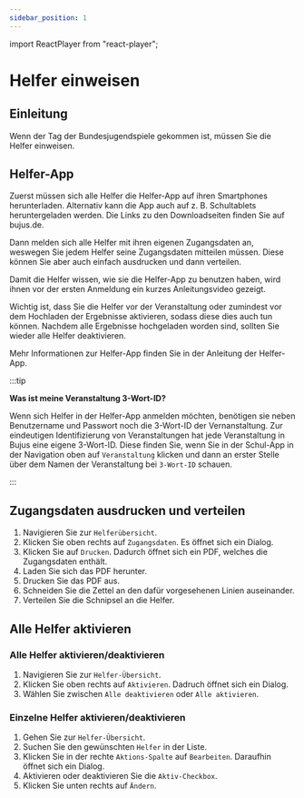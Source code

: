 ```yaml
---
sidebar_position: 1
---
```


import ReactPlayer from "react-player";

# Helfer einweisen

<div className="video__wrapper">
  <ReactPlayer
    className="video__player"
    controls
    config={{
      file: {
        attributes: {
          poster:
            "https://storage.googleapis.com/files.bujus.de/school-app-tutorials/school-app-helfer-einweisen-tutorial-thumbnail.jpg",
        },
      },
    }}
    height="100%"
    url="https://storage.googleapis.com/files.bujus.de/school-app-tutorials/school-app-helfer-einweisen-tutorial.mp4"
    width="100%"
  />
</div>

## Einleitung

Wenn der Tag der Bundesjugendspiele gekommen ist, müssen Sie die Helfer einweisen.

## Helfer-App

Zuerst müssen sich alle Helfer die Helfer-App auf ihren Smartphones herunterladen. Alternativ kann die App auch auf z. B. Schultablets heruntergeladen werden. Die Links zu den Downloadseiten finden Sie auf bujus.de.

Dann melden sich alle Helfer mit ihren eigenen Zugangsdaten an, weswegen Sie jedem Helfer seine Zugangsdaten mitteilen müssen. Diese können Sie aber auch einfach ausdrucken und dann verteilen.

Damit die Helfer wissen, wie sie die Helfer-App zu benutzen haben, wird ihnen vor der ersten Anmeldung ein kurzes Anleitungsvideo gezeigt.

Wichtig ist, dass Sie die Helfer vor der Veranstaltung oder zumindest vor dem Hochladen der Ergebnisse aktivieren, sodass diese dies auch tun können. Nachdem alle Ergebnisse hochgeladen worden sind, sollten Sie wieder alle Helfer deaktivieren.

Mehr Informationen zur Helfer-App finden Sie in der Anleitung der Helfer-App.

:::tip

**Was ist meine Veranstaltung 3-Wort-ID?**

Wenn sich Helfer in der Helfer-App anmelden möchten, benötigen sie neben Benutzername und Passwort noch die 3-Wort-ID der Vernanstaltung. Zur eindeutigen Identifizierung von Veranstaltungen hat jede Veranstaltung in Bujus eine eigene 3-Wort-ID. Diese finden Sie, wenn Sie in der Schul-App in der Navigation oben auf `Veranstaltung` klicken und dann an erster Stelle über dem Namen der Veranstaltung bei `3-Wort-ID` schauen.

:::

## Zugangsdaten ausdrucken und verteilen

1. Navigieren Sie zur `Helferübersicht`.
2. Klicken Sie oben rechts auf `Zugangsdaten`. Es öffnet sich ein Dialog.
3. Klicken Sie auf `Drucken`. Dadurch öffnet sich ein PDF, welches die Zugangsdaten enthält.
4. Laden Sie sich das PDF herunter.
5. Drucken Sie das PDF aus.
6. Schneiden Sie die Zettel an den dafür vorgesehenen Linien auseinander.
7. Verteilen Sie die Schnipsel an die Helfer.

## Alle Helfer aktivieren

### Alle Helfer aktivieren/deaktivieren

1. Navigieren Sie zur `Helfer-Übersicht`.
2. Klicken Sie oben rechts auf `Aktivieren`. Dadruch öffnet sich ein Dialog.
3. Wählen Sie zwischen `Alle deaktivieren` oder `Alle aktivieren`.

### Einzelne Helfer aktivieren/deaktivieren

1. Gehen Sie zur `Helfer-Übersicht`.
2. Suchen Sie den gewünschten `Helfer` in der Liste.
3. Klicken Sie in der rechte `Aktions-Spalte` auf `Bearbeiten`. Daraufhin öffnet sich ein Dialog.
4. Aktivieren oder deaktivieren Sie die `Aktiv-Checkbox`.
5. Klicken Sie unten rechts auf `Ändern`.

